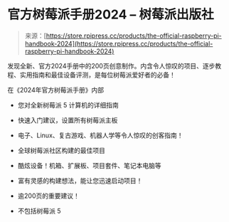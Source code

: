 <!--yml

category: 未分类

date: 2024-05-27 14:31:59

-->

# 官方树莓派手册2024 – 树莓派出版社

> 来源：[https://store.rpipress.cc/products/the-official-raspberry-pi-handbook-2024](https://store.rpipress.cc/products/the-official-raspberry-pi-handbook-2024)

发现全新、官方2024手册中的200页创意制作。内含令人惊叹的项目、逐步教程、实用指南和最佳设备评测，是每位树莓派爱好者的必备！

在《2024年官方树莓派手册》内部

+   您对全新树莓派 5 计算机的详细指南

+   快速入门建议，设置所有树莓派主板

+   电子、Linux、复古游戏、机器人学等令人惊叹的创客指南！

+   全球树莓派社区构建的最佳项目

+   酷炫设备！机箱、扩展板、项目套件、笔记本电脑等

+   富有灵感的构建想法，能让您迅速启动项目！

+   逾200页的重要建议！

+   不包括树莓派 5
